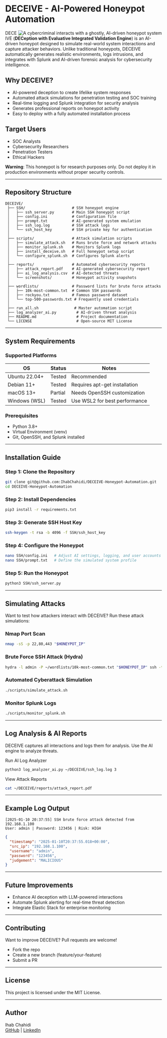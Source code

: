 # DECEIVE - AI-Powered Honeypot Automation

<img align="right" src="assets/DECEIVE.png" alt="A cybercriminal interacts with a ghostly, AI-driven honeypot system">

DECEIVE (**DECeption with Evaluative Integrated Validation Engine**) is an AI-driven honeypot designed to simulate real-world system interactions and capture attacker behaviors. Unlike traditional honeypots, DECEIVE automatically generates realistic environments, logs intrusions, and integrates with Splunk and AI-driven forensic analysis for cybersecurity intelligence.

## Why DECEIVE?
- AI-powered deception to create lifelike system responses
- Automated attack simulations for penetration testing and SOC training
- Real-time logging and Splunk integration for security analysis
- Generates professional reports on honeypot activity
- Easy to deploy with a fully automated installation process

## Target Users
- SOC Analysts
- Cybersecurity Researchers
- Penetration Testers
- Ethical Hackers

**Warning**: This honeypot is for research purposes only. Do not deploy it in production environments without proper security controls.

---

## Repository Structure
```
DECEIVE/
 ├── SSH/                     # SSH honeypot engine
 │   ├── ssh_server.py        # Main SSH honeypot script
 │   ├── config.ini           # Configuration file
 │   ├── prompt.txt           # AI-generated system emulation
 │   ├── ssh_log.log          # SSH attack logs
 │   └── ssh_host_key         # SSH private key for authentication
 │
 ├── scripts/                 # Attack simulation scripts
 │   ├── simulate_attack.sh   # Runs brute force and network attacks
 │   ├── monitor_splunk.sh    # Monitors Splunk logs
 │   ├── install_deceive.sh   # Full honeypot setup script
 │   └── configure_splunk.sh  # Configures Splunk alerts
 │
 ├── reports/                 # Automated cybersecurity reports
 │   ├── attack_report.pdf    # AI-generated cybersecurity report
 │   ├── ai_log_analysis.csv  # AI-detected threats
 │   └── screenshots/         # Honeypot activity snapshots
 │
 ├── wordlists/               # Password lists for brute force attacks
 │   ├── 10k-most-common.txt  # Common SSH passwords
 │   ├── rockyou.txt          # Famous password dataset
 │   └── top-500-passwords.txt # Frequently used credentials
 │
 ├── run_all.sh                # Master automation script
 ├── log_analyzer_ai.py         # AI-driven threat analysis
 ├── README.md                  # Project documentation
 └── LICENSE                    # Open-source MIT License
```
---

## System Requirements
### Supported Platforms
| OS            | Status  | Notes |
|--------------|--------|-------|
| Ubuntu 22.04+ | Tested | Recommended |
| Debian 11+   | Tested | Requires apt-get installation |
| macOS 13+    | Partial | Needs OpenSSH customization |
| Windows (WSL) | Tested | Use WSL2 for best performance |

### Prerequisites
- Python 3.8+
- Virtual Environment (venv)
- Git, OpenSSH, and Splunk installed

---

## Installation Guide
### Step 1: Clone the Repository
```bash
git clone git@github.com:IhabChahidi/DECEIVE-Honeypot-Automation.git
cd DECEIVE-Honeypot-Automation
```
### Step 2: Install Dependencies
```bash
pip3 install -r requirements.txt
```
### Step 3: Generate SSH Host Key
```bash
ssh-keygen -t rsa -b 4096 -f SSH/ssh_host_key
```
### Step 4: Configure the Honeypot
```bash
nano SSH/config.ini   # Adjust AI settings, logging, and user accounts
nano SSH/prompt.txt   # Define the simulated system profile
```
### Step 5: Run the Honeypot
```bash
python3 SSH/ssh_server.py
```

---

## Simulating Attacks
Want to test how attackers interact with DECEIVE? Run these attack simulations:

### Nmap Port Scan
```bash
nmap -sS -p 22,80,443 "$HONEYPOT_IP"
```

### Brute Force SSH Attack (Hydra)
```bash
hydra -l admin -P ~/wordlists/10k-most-common.txt "$HONEYPOT_IP" ssh -t 4
```

### Automated Cyberattack Simulation
```bash
./scripts/simulate_attack.sh
```

### Monitor Splunk Logs
```bash
./scripts/monitor_splunk.sh
```

---

## Log Analysis & AI Reports
DECEIVE captures all interactions and logs them for analysis. Use the AI engine to analyze threats.

Run AI Log Analyzer
```bash
python3 log_analyzer_ai.py ~/DECEIVE/ssh_log.log 3
```

View Attack Reports
```bash
cat ~/DECEIVE/reports/attack_report.pdf
```

---

## Example Log Output
```
[2025-01-10 20:37:55] SSH brute force attack detected from 192.168.1.100
User: admin | Password: 123456 | Risk: HIGH
```
```json
{
  "timestamp": "2025-01-10T20:37:55.018+00:00",
  "src_ip": "192.168.1.100",
  "username": "admin",
  "password": "123456",
  "judgement": "MALICIOUS"
}
```

---

## Future Improvements
- Enhance AI deception with LLM-powered interactions
- Automate Splunk alerting for real-time threat detection
- Integrate Elastic Stack for enterprise monitoring

---

## Contributing
Want to improve DECEIVE? Pull requests are welcome!
- Fork the repo
- Create a new branch (feature/your-feature)
- Submit a PR

---

## License
This project is licensed under the MIT License.

---

## Author
Ihab Chahidi  
[GitHub](https://github.com/IhabChahidi) | [LinkedIn](https://linkedin.com/in/IhabChahidi)


